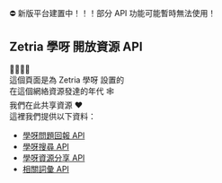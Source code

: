 ⛔️ 新版平台建置中！！！部分 API 功能可能暫時無法使用！

  



## Zetria 學呀 開放資源 API  
💛💚💙💜  
這個頁面是為 Zetria 學呀 設置的  
在這個網絡資源發達的年代 🕸  
我們在此共享資源 ❤  
這裡我們提供以下資料：
   - [學呀問題回報 API](./search-report.md)
   - [學呀搜尋 API](./search-api.md)
   - [學呀資源分享 API](./share.md)
   - [相關詞彙 API](./related-terms.md)
  
  
